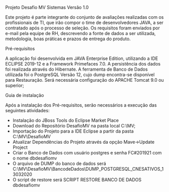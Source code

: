 Projeto Desafio MV Sistemas Versão 1.0

Este projeto é parte integrante do conjunto de avaliações realizadas com os profissionais de TI, que irão compor o time de desenvolvedores JAVA, a ser contratado após o processo de seleção. Os requisitos foram enviados por e-mail pela equipe de RH, descrevendo a fonte de dados a ser utilizada, metodologia, boas práticas e prazos de entrega do produto.

Pré-requisitos

A aplicação foi desenvolvida em JAVA Enterprise Edition, utilizando a IDE ECLIPSE 2019-12 e a Framework Primefaces 7.0. 
A persistência dos dados foi realizada através do Hibernate.
A ferramenta de Banco de Dados utilizada foi o PostgreSQL Versão 12, cujo dump encontra-se disponível para Restauração.
Será necessária configuração do APACHE Tomcat 9.0 ou superior;

Guia de instalação

Após a instalação dos Pré-requisitos, serão necessários a execução das seguintes atividades:

- Instalação do JBoss Tools do Eclipse Market Place
- Download do Repositório DesafioMV na pasta local C:\MV;
- Importação do Projeto para a IDE Eclipse a partir da pasta C:\MV\DesafioMV
- Atualizar Dependências do Projeto através da opção Mave->Update Project
- Criar o Banco de Dados com usuário postgres e senha FC#201921 com o nome dbdesafiomv
- O arquivo de DUMP do banco de dados será C:\MV\DesafioMV\BancodeDados\DUMP_POSTGRESQL_CNESATIVOS_13032020
- O script de restore será SCRIPT RESTORE BANCO DE DADOS dbdesafiomv

